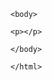 <!Docutype html>
<html lang+"en">
      <head>
	  <title>My First Webpage</title>
	<meta charset="utf-8">
	</head>
	
	<body>
	
	<p></p>
	
	</body>
	
	</html>
	